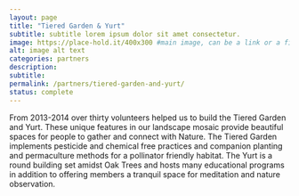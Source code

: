 ```yaml
---
layout: page
title: "Tiered Garden & Yurt"
subtitle: subtitle lorem ipsum dolor sit amet consectetur.
image: https://place-hold.it/400x300 #main image, can be a link or a file in assets/img/portfolio
alt: image alt text
categories: partners
description:
subtitle:
permalink: /partners/tiered-garden-and-yurt/
status: complete
---
```



From 2013-2014 over thirty volunteers helped us to build the Tiered Garden and Yurt.  These unique features in our landscape mosaic provide beautiful spaces for people to gather and connect with Nature. The Tiered Garden implements pesticide and chemical free practices and companion planting and permaculture methods for a pollinator friendly habitat. The Yurt is a round building set amidst Oak Trees and hosts many educational programs in addition to offering members a tranquil space for meditation and nature observation. 
